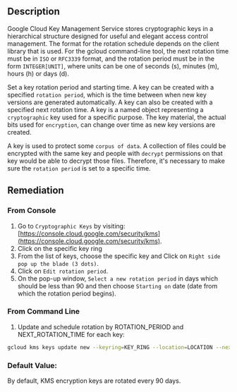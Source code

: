 ## Description

Google Cloud Key Management Service stores cryptographic keys in a hierarchical structure designed for useful and elegant access control management.
The format for the rotation schedule depends on the client library that is used. For the gcloud command-line tool, the next rotation time must be in `ISO` or `RFC3339` format, and the rotation period must be in the form `INTEGER[UNIT]`, where units can be one of seconds (s), minutes (m), hours (h) or days (d).

Set a key rotation period and starting time. A key can be created with a specified `rotation period`, which is the time between when new key versions are generated automatically. A key can also be created with a specified next rotation time. A key is a named object representing a `cryptographic` key used for a specific purpose. The key material, the actual bits used for `encryption`, can change over time as new key versions are created.

A key is used to protect some `corpus of data`. A collection of files could be encrypted with the same key and people with `decrypt` permissions on that key would be able to decrypt those files. Therefore, it's necessary to make sure the `rotation period` is set to a specific time.

## Remediation

### From Console

1. Go to `Cryptographic Keys` by visiting: [https://console.cloud.google.com/security/kms](https://console.cloud.google.com/security/kms).
2. Click on the specific key ring
3. From the list of keys, choose the specific key and Click on `Right side pop up the blade (3 dots)`.
4. Click on `Edit rotation period`.
5. On the pop-up window, `Select a new rotation period` in days which should be less than 90 and then choose `Starting on` date (date from which the rotation period begins).

### From Command Line

1. Update and schedule rotation by ROTATION_PERIOD and NEXT_ROTATION_TIME for each key:
  ```bash
  gcloud kms keys update new --keyring=KEY_RING --location=LOCATION --next-rotation-time=NEXT_ROTATION_TIME --rotation-period=ROTATION_PERIOD
  ```

### Default Value:

By default, KMS encryption keys are rotated every 90 days.
